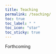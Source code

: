 ```yaml
---
title: Teaching
permalink: /teaching/
toc: true
toc_label: " "
toc_icon: "star"
toc_sticky: true
---
```


Forthcoming

